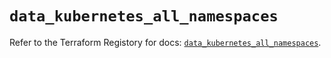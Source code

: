 # `data_kubernetes_all_namespaces`

Refer to the Terraform Registory for docs: [`data_kubernetes_all_namespaces`](https://www.terraform.io/docs/providers/kubernetes/d/all_namespaces).
